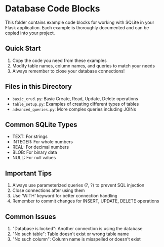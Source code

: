 # Database Code Blocks

This folder contains example code blocks for working with SQLite in your Flask application. Each example is thoroughly documented and can be copied into your project.

## Quick Start
1. Copy the code you need from these examples
2. Modify table names, column names, and queries to match your needs
3. Always remember to close your database connections!

## Files in this Directory

- `basic_crud.py`: Basic Create, Read, Update, Delete operations
- `table_setup.py`: Examples of creating different types of tables
- `advanced_queries.py`: More complex queries including JOINs

## Common SQLite Types
- TEXT: For strings
- INTEGER: For whole numbers
- REAL: For decimal numbers
- BLOB: For binary data
- NULL: For null values

## Important Tips
1. Always use parameterized queries (?, ?) to prevent SQL injection
2. Close connections after using them
3. Use 'WITH' keyword for better connection handling
4. Remember to commit changes for INSERT, UPDATE, DELETE operations

## Common Issues
1. "Database is locked": Another connection is using the database
2. "No such table": Table doesn't exist or wrong table name
3. "No such column": Column name is misspelled or doesn't exist